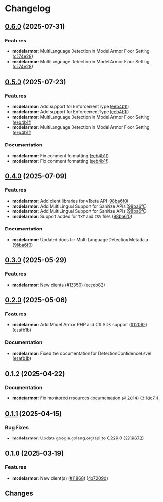 # Changelog

## [0.6.0](https://github.com/googleapis/google-cloud-go/compare/modelarmor/v0.5.0...modelarmor/v0.6.0) (2025-07-31)


### Features

* **modelarmor:** MultiLanguage Detection in Model Armor Floor Setting ([c574e28](https://github.com/googleapis/google-cloud-go/commit/c574e287f49cc1c3b069b35d95b98da2bc9b948f))
* **modelarmor:** MultiLanguage Detection in Model Armor Floor Setting ([c574e28](https://github.com/googleapis/google-cloud-go/commit/c574e287f49cc1c3b069b35d95b98da2bc9b948f))

## [0.5.0](https://github.com/googleapis/google-cloud-go/compare/modelarmor/v0.4.0...modelarmor/v0.5.0) (2025-07-23)


### Features

* **modelarmor:** Add support for EnforcementType ([eeb4b1f](https://github.com/googleapis/google-cloud-go/commit/eeb4b1fe8eb83b73ec31b0bd46e3704bdc0212c3))
* **modelarmor:** Add support for EnforcementType ([eeb4b1f](https://github.com/googleapis/google-cloud-go/commit/eeb4b1fe8eb83b73ec31b0bd46e3704bdc0212c3))
* **modelarmor:** MultiLanguage Detection in Model Armor Floor Setting ([eeb4b1f](https://github.com/googleapis/google-cloud-go/commit/eeb4b1fe8eb83b73ec31b0bd46e3704bdc0212c3))
* **modelarmor:** MultiLanguage Detection in Model Armor Floor Setting ([eeb4b1f](https://github.com/googleapis/google-cloud-go/commit/eeb4b1fe8eb83b73ec31b0bd46e3704bdc0212c3))


### Documentation

* **modelarmor:** Fix comment formatting ([eeb4b1f](https://github.com/googleapis/google-cloud-go/commit/eeb4b1fe8eb83b73ec31b0bd46e3704bdc0212c3))
* **modelarmor:** Fix comment formatting ([eeb4b1f](https://github.com/googleapis/google-cloud-go/commit/eeb4b1fe8eb83b73ec31b0bd46e3704bdc0212c3))

## [0.4.0](https://github.com/googleapis/google-cloud-go/compare/modelarmor/v0.3.0...modelarmor/v0.4.0) (2025-07-09)


### Features

* **modelarmor:** Add client libraries for v1beta API ([98ba6f0](https://github.com/googleapis/google-cloud-go/commit/98ba6f06e69685bca510ca85c12124434f9ba1e8))
* **modelarmor:** Add MultiLingual Support for Sanitize APIs ([98ba6f0](https://github.com/googleapis/google-cloud-go/commit/98ba6f06e69685bca510ca85c12124434f9ba1e8))
* **modelarmor:** Add MultiLingual Support for Sanitize APIs ([98ba6f0](https://github.com/googleapis/google-cloud-go/commit/98ba6f06e69685bca510ca85c12124434f9ba1e8))
* **modelarmor:** Support added for `TXT` and `CSV` files ([98ba6f0](https://github.com/googleapis/google-cloud-go/commit/98ba6f06e69685bca510ca85c12124434f9ba1e8))


### Documentation

* **modelarmor:** Updated docs for Multi Language Detection Metadata ([98ba6f0](https://github.com/googleapis/google-cloud-go/commit/98ba6f06e69685bca510ca85c12124434f9ba1e8))

## [0.3.0](https://github.com/googleapis/google-cloud-go/compare/modelarmor/v0.2.0...modelarmor/v0.3.0) (2025-05-29)


### Features

* **modelarmor:** New clients ([#12350](https://github.com/googleapis/google-cloud-go/issues/12350)) ([eeeeb82](https://github.com/googleapis/google-cloud-go/commit/eeeeb82aa2199b9ddf1bde62454ed7a93f0c6448))

## [0.2.0](https://github.com/googleapis/google-cloud-go/compare/modelarmor/v0.1.2...modelarmor/v0.2.0) (2025-05-06)


### Features

* **modelarmor:** Add Model Armor PHP and C# SDK support ([#12099](https://github.com/googleapis/google-cloud-go/issues/12099)) ([eaafb1b](https://github.com/googleapis/google-cloud-go/commit/eaafb1b9ce24694f3bd24e5450269fd9646cbf08))


### Documentation

* **modelarmor:** Fixed the documentation for DetectionConfidenceLevel ([eaafb1b](https://github.com/googleapis/google-cloud-go/commit/eaafb1b9ce24694f3bd24e5450269fd9646cbf08))

## [0.1.2](https://github.com/googleapis/google-cloud-go/compare/modelarmor/v0.1.1...modelarmor/v0.1.2) (2025-04-22)


### Documentation

* **modelarmor:** Fix monitored resources documentation ([#12014](https://github.com/googleapis/google-cloud-go/issues/12014)) ([3f1dc71](https://github.com/googleapis/google-cloud-go/commit/3f1dc716e3218e3794154b37872a74c7432c4396))

## [0.1.1](https://github.com/googleapis/google-cloud-go/compare/modelarmor/v0.1.0...modelarmor/v0.1.1) (2025-04-15)


### Bug Fixes

* **modelarmor:** Update google.golang.org/api to 0.229.0 ([3319672](https://github.com/googleapis/google-cloud-go/commit/3319672f3dba84a7150772ccb5433e02dab7e201))

## 0.1.0 (2025-03-19)


### Features

* **modelarmor:** New client(s) ([#11868](https://github.com/googleapis/google-cloud-go/issues/11868)) ([4b7209d](https://github.com/googleapis/google-cloud-go/commit/4b7209d54459d10741f4dd57bb9c1ae07450d719))

## Changes
